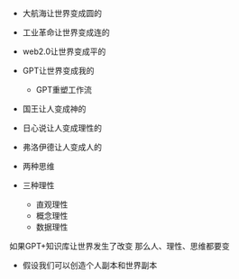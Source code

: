 - 大航海让世界变成圆的
- 工业革命让世界变成连的
- web2.0让世界变成平的
- GPT让世界变成我的
	- GPT重塑工作流


- 国王让人变成神的
- 日心说让人变成理性的
- 弗洛伊德让人变成人的


- 两种思维

- 三种理性
	- 直观理性
	- 概念理性
	- 数据理性


如果GPT+知识库让世界发生了改变
那么人、理性、思维都要变


- 假设我们可以创造个人副本和世界副本